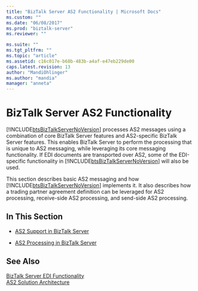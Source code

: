 ```yaml
---
title: "BizTalk Server AS2 Functionality | Microsoft Docs"
ms.custom: ""
ms.date: "06/08/2017"
ms.prod: "biztalk-server"
ms.reviewer: ""

ms.suite: ""
ms.tgt_pltfrm: ""
ms.topic: "article"
ms.assetid: c16c017e-b68b-483b-a4af-e47eb229de00
caps.latest.revision: 13
author: "MandiOhlinger"
ms.author: "mandia"
manager: "anneta"
---
```

# BizTalk Server AS2 Functionality
[!INCLUDE[btsBizTalkServerNoVersion](../includes/btsbiztalkservernoversion-md.md)] processes AS2 messages using a combination of core BizTalk Server features and AS2-specific BizTalk Server features. This enables BizTalk Server to perform the processing that is unique to AS2 messaging, while leveraging its core messaging functionality. If EDI documents are transported over AS2, some of the EDI-specific functionality in [!INCLUDE[btsBizTalkServerNoVersion](../includes/btsbiztalkservernoversion-md.md)] will also be used.  
  
 This section describes basic AS2 messaging and how [!INCLUDE[btsBizTalkServerNoVersion](../includes/btsbiztalkservernoversion-md.md)] implements it. It also describes how a trading partner agreement definition can be leveraged for AS2 processing, receive-side AS2 processing, and send-side AS2 processing.  
  
## In This Section  
  
-   [AS2 Support in BizTalk Server](../core/as2-support-in-biztalk-server.md)  
  
-   [AS2 Processing in BizTalk Server](../core/as2-processing-in-biztalk-server.md)  
  
## See Also  
 [BizTalk Server EDI Functionality](../core/biztalk-server-edi-functionality.md)   
 [AS2 Solution Architecture](../core/as2-solution-architecture.md)